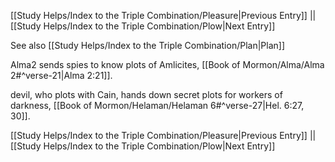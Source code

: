 [[Study Helps/Index to the Triple Combination/Pleasure|Previous Entry]]  ||  [[Study Helps/Index to the Triple Combination/Plow|Next Entry]]

 See also [[Study Helps/Index to the Triple Combination/Plan|Plan]]

 Alma2 sends spies to know plots of Amlicites, [[Book of Mormon/Alma/Alma 2#^verse-21|Alma 2:21]].

 devil, who plots with Cain, hands down secret plots for workers of darkness, [[Book of Mormon/Helaman/Helaman 6#^verse-27|Hel. 6:27, 30]].

[[Study Helps/Index to the Triple Combination/Pleasure|Previous Entry]]  ||  [[Study Helps/Index to the Triple Combination/Plow|Next Entry]]
